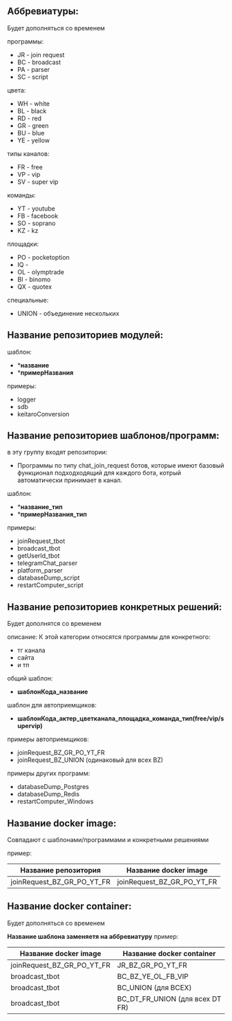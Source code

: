 ## Аббревиатуры:
Будет дополняться со временем

программы:
* JR - join request
* BC - broadcast
* PA - parser
* SC - script

цвета:
* WH - white
* BL - black
* RD - red
* GR - green
* BU - blue
* YE - yellow

типы каналов:
* FR - free
* VP - vip
* SV - super vip

команды:
* YT - youtube
* FB - facebook
* SO - soprano
* KZ - kz

площадки:
* PO - pocketoption
* IQ - 
* OL - olymptrade
* BI - binomo
* QX - quotex

специальные:
* UNION - объединение нескольких


## Название репозиториев модулей:
шаблон:
* ***название**
* ***примерНазвания**

примеры:
* logger
* sdb
* keitaroConversion


## Название репозиториев шаблонов/программ:
в эту группу входят репозитории:
* Программы по типу chat_join_request ботов, которые имеют базовый функционал подходходящий для каждого бота, котрый автоматически принимает в канал.

шаблон:
* ***название_тип**
* ***примерНазвания_тип**

примеры:
* joinRequest_tbot
* broadcast_tbot
* getUserId_tbot
* telegramChat_parser
* platform_parser
* databaseDump_script
* restartComputer_script


## Название репозиториев конкретных решений:
Будет дополнятся со временем

описание:
К этой категории относятся программы для конкретного:
* тг канала
* сайта
* и тп

общий шаблон:
* **шаблонКода_название**

шаблон для автоприемщиков:
* **шаблонКода_актер_цветканала_площадка_команда_тип(free/vip/supervip)**

примеры автоприемщиков:
* joinRequest_BZ_GR_PO_YT_FR
* joinRequest_BZ_UNION (одинаковый для всех BZ)

примеры других программ:
* databaseDump_Postgres
* databaseDump_Redis
* restartComputer_Windows


## Название docker image:
Совпадают с шаблонами/программами и конкретными решениями

пример: 

| Название репозитория       | Название docker image      |
| -------------------------- | -------------------------- |
| joinRequest_BZ_GR_PO_YT_FR | joinRequest_BZ_GR_PO_YT_FR |


## Название docker container:
Будет дополняться со временем

**Название шаблона заменяетя на аббревиатуру**
пример:

| Название docker image      | Название docker container       |
| -------------------------- | ------------------------------- |
| joinRequest_BZ_GR_PO_YT_FR | JR_BZ_GR_PO_YT_FR               |
| broadcast_tbot             | BC_BZ_YE_OL_FB_VIP              |
| broadcast_tbot             | BC_UNION (для ВСЕХ)             |
| broadcast_tbot             | BC_DT_FR_UNION (для всех DT FR) |
